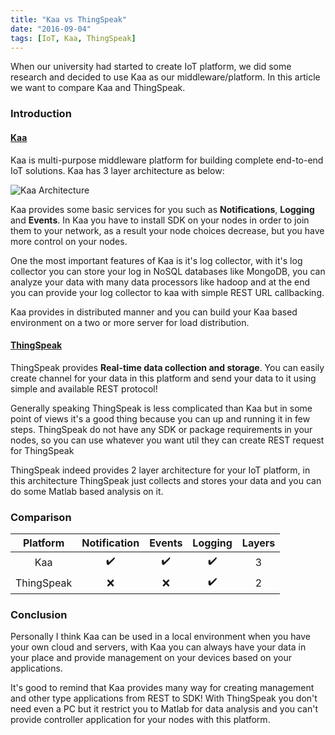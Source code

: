 ```yaml
---
title: "Kaa vs ThingSpeak"
date: "2016-09-04"
tags: [IoT, Kaa, ThingSpeak]
---
```


When our university had started to create IoT platform, we did some research and
decided to use Kaa as our middleware/platform.
In this article we want to compare Kaa and ThingSpeak.

### Introduction

#### [Kaa](https://www.kaaproject.org/)

Kaa is multi-purpose middleware platform for building complete end-to-end IoT
solutions. Kaa has 3 layer architecture as below:

<img
  src="{{ '/assets/images/Kaa-Arch.jpg' | relative_url }}"
  alt="Kaa Architecture"
/>

Kaa provides some basic services for you such as
**Notifications**, **Logging** and
**Events**. In Kaa you have to install SDK on your nodes in order
to join them to your network, as a result your node choices decrease, but you
have more control on your nodes.

One the most important features of Kaa is it's log collector, with it's log
collector you can store your log in NoSQL databases like MongoDB, you can
analyze your data with many data processors like hadoop and at the end you can
provide your log collector to kaa with simple REST URL callbacking.

Kaa provides in distributed manner and you can build your Kaa based
environment on a two or more server for load distribution.

#### [ThingSpeak](http://thingspeak.com/)

ThingSpeak provides **Real-time data collection and storage**.
You can easily create channel for your data in this platform and send your
data to it using simple and available REST protocol!

Generally speaking ThingSpeak is less complicated than Kaa but in some point
of views it's a good thing because you can up and running it in few steps.
ThingSpeak do not have any SDK or package requirements in your nodes, so you
can use whatever you want util they can create REST request for ThingSpeak

ThingSpeak indeed provides 2 layer architecture for your IoT platform, in this
architecture ThingSpeak just collects and stores your data and you can do some
Matlab based analysis on it.

### Comparison

|  Platform  | Notification | Events | Logging | Layers |
| :--------: | :----------: | :----: | :-----: | :----: |
|    Kaa     |      ✔️      |   ✔️   |   ✔️    |   3    |
| ThingSpeak |      ❌      |   ❌   |   ✔️    |   2    |

### Conclusion

Personally I think Kaa can be used in a local environment when
you have your own cloud and servers, with Kaa you can always have your data in
your place and provide management on your devices based on your applications.

It's good to remind that Kaa provides many way for creating management and other
type applications from REST to SDK! With ThingSpeak you don't need even a PC
but it restrict you to Matlab for data analysis and you can't provide controller
application for your nodes with this platform.
